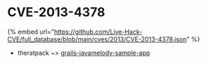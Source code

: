 # CVE-2013-4378
{% embed url="https://github.com/Live-Hack-CVE/full_database/blob/main/cves/2013/CVE-2013-4378.json" %}

* theratpack ~> [grails-javamelody-sample-app](https://www.alice-snow.ru/2013/database/cve-2013-4378/grails-javamelody-sample-app-theratpack)